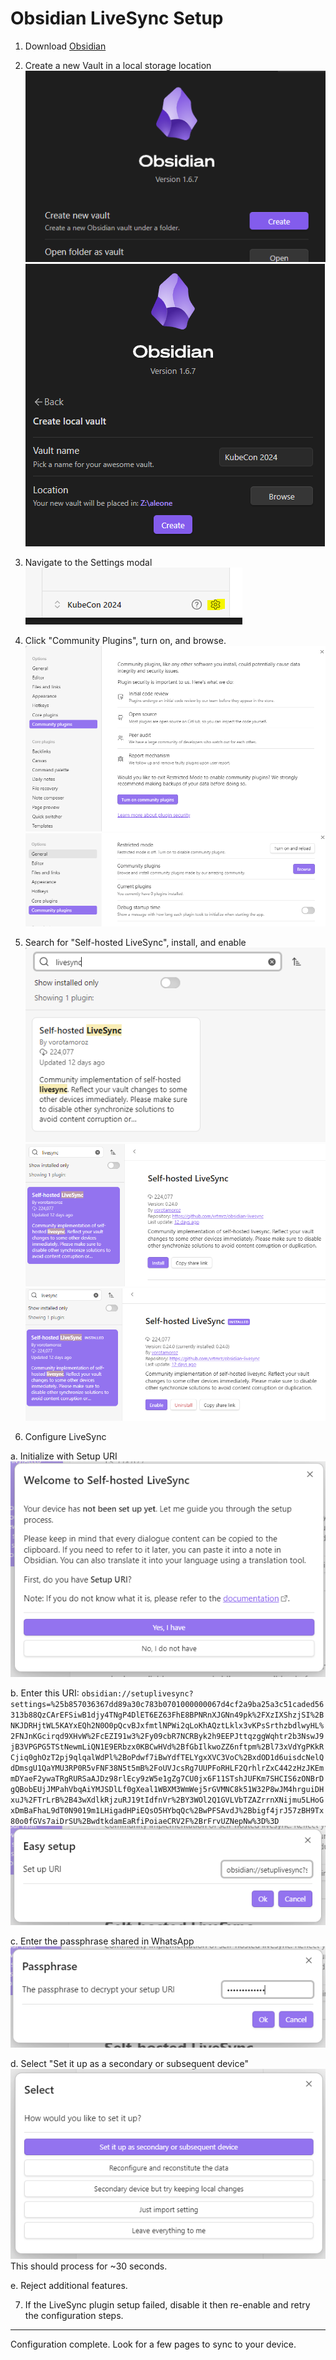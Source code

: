 # Obsidian LiveSync Setup

1. Download [Obsidian](https://obsidian.md/download)

2. Create a new Vault in a local storage location
![](./screenshots/obsidian_menu.PNG)
![](./screenshots/obsidian_vault_location.PNG)

3. Navigate to the Settings modal
![](./screenshots/obsidian_settings.PNG)

4. Click "Community Plugins", turn on, and browse.
![](./screenshots/obsidian_plugin_enable.PNG)
![](./screenshots/obsidian_plugin_browse.PNG)

5. Search for "Self-hosted LiveSync", install, and enable
![](./screenshots/obsidian_plugin_search.PNG)
![](./screenshots/obsidian_plugin_install.PNG)
![](./screenshots/obsidian_plugin_livesync_enable.PNG)

6. Configure LiveSync

  a. Initialize with Setup URI
  ![](./screenshots/livesync_setup.PNG)

  b. Enter this URI: 
  `obsidian://setuplivesync?settings=%25b857036367dd89a30c783b0701000000067d4cf2a9ba25a3c51caded56313b88QzCArEFSiwB1djy4TNgP4DlET6EZ63FhE8BPNRnXJGNn49pk%2FXzIXShzjSI%2BNKJDRHjtWL5KAYxEQh2N0O0pQcvBJxfmtlNPWi2qLoKhAQztLklx3vKPsSrthzbdlwyHL%2FNJnKGcirqd9XHvW%2FcEZI91w3%2Fy09cbR7NCRByk2h9EEPJttqzggWqhtr2b3NswJ9jB3VPGPG5TStNewmLiQN1E9ERbzx0KBCwHVd%2BfGbIlkwoZZ6nftpm%2Bl73xVdYgPKkRCjiq0ghOzT2pj9qlqalWdPl%2BoPdwf7iBwYdfTELYgxXVC3VoC%2BxdOD1d6uisdcNelQdDmsgU1QaYMU3RP0R5vFNF38N5t5mB%2FoUVJcsRg7UUPFoRHLF2QrhlrZxC442zHzJKEmmDYaeF2ywaTRgRURSaAJDz98rlEcy9zW5e1gZg7CU0jx6F11STshJUFKm7SHCIS6zONBrDgQBobEUjJMPahVbqAiYMJSDlLf0gXeal1WBXM3WmWej5rGVMNC8k51W32P8wJM4hrguiDHxuJ%2FTrLrB%2B43wXdlkRjzuRJ19tIdfnVr%2BY3WOl2Q1GVLVbTZAZrrnXNijmu5LHoGxDmBaFhaL9dT0N9019m1LHigadHPiEQsO5HYbqQc%2BwPFSAvdJ%2Bbigf4jrJ57zBH9Tx80o0fGVs7aiDrSU%2BwdtkdamEaRfiPoiaeCRV2F%2BrFrvUZNepNw%3D%3D`
  ![](./screenshots/livesync_uri.PNG)

  c. Enter the passphrase shared in WhatsApp
  ![](./screenshots/livesync_passphrase.PNG)

  d. Select "Set it up as a secondary or subsequent device"
  ![](./screenshots/livesync_setup_secondary_device.PNG)
  This should process for ~30 seconds.

  e. Reject additional features.

7. If the LiveSync plugin setup failed, disable it then re-enable and retry the configuration steps. 

---

Configuration complete.  Look for a few pages to sync to your device.



  
